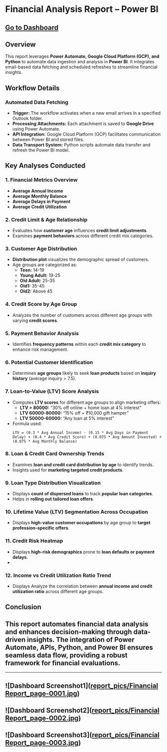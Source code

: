 # Financial Analysis Report – Power BI

## [Go to Dashboard](https://app.powerbi.com/view?r=eyJrIjoiODI2NzdlNzktOGQwMy00YzM3LWEzZjctMDBkYWVjZTQ4MWM2IiwidCI6IjFkOTM3YmRjLTU5MDgtNDY4YS1hYjFmLTQ0OTNlNjgwOWE3NSJ9)

## **Overview**
This report leverages **Power Automate, Google Cloud Platform (GCP), and Python** to automate data ingestion and analysis in **Power BI**. It integrates email-based data fetching and scheduled refreshes to streamline financial insights.

## **Workflow Details**
### **Automated Data Fetching**
- **Trigger:** The workflow activates when a new email arrives in a specified Outlook folder.
- **Processing Attachments:** Each attachment is saved to **Google Drive** using Power Automate.
- **API Integration:** Google Cloud Platform (GCP) facilitates communication between Power BI and stored files.
- **Data Transport System:** Python scripts automate data transfer and refresh the Power BI model.

## **Key Analyses Conducted**
### **1. Financial Metrics Overview**
- **Average Annual Income**
- **Average Monthly Balance**
- **Average Delays in Payment**
- **Average Credit Utilization**

### **2. Credit Limit & Age Relationship**
- Evaluates how **customer age** influences **credit limit adjustments**.
- Examines **payment behaviors** across different credit mix categories.

### **3. Customer Age Distribution**
- **Distribution plot** visualizes the demographic spread of customers.
- Age groups are categorized as:
  - **Teen:** 14-19
  - **Young Adult:** 19-25
  - **Old Adult:** 25-35
  - **Old1:** 35-45
  - **Old2:** Above 45

### **4. Credit Score by Age Group**
- Analyzes the number of customers across different age groups with varying **credit scores**.

### **5. Payment Behavior Analysis**
- Identifies **frequency patterns** within each **credit mix category** to enhance risk management.

### **6. Potential Customer Identification**
- Determines **age groups** likely to seek **loan products** based on **inquiry history** (average inquiry > 7.5).

### **7. Loan-to-Value (LTV) Score Analysis**
- Computes **LTV scores** for different age groups to align marketing offers:
  - **LTV > 80000:** “30% off online + home loan at 4% interest”
  - **LTV 60000-80000:** “15% off + ₹10,000 gift hamper”
  - **LTV 50000-60000:** “Any loan at 5% interest”
- Formula used:  
    ```
    LTV = (0.3 * Avg Annual Income) - (0.15 * Avg Days in Payment Delay) + (0.4 * Avg Credit Score) + (0.075 * Avg Amount Invested) + (0.075 * Avg Monthly Balance)
    ```

### **8. Loan & Credit Card Ownership Trends**
- Examines **loan and credit card distribution by age** to identify trends.
- Insights used for **marketing targeted credit products**.

### **9. Loan Type Distribution Visualization**
- Displays **count of dispersed loans** to track **popular loan categories**.
- Helps in **rolling out tailored loan offers**.

### **10. Lifetime Value (LTV) Segmentation Across Occupation**
- Displays **high-value customer occupations** by age group to **target profession-specific offers**.

### **11. Credit Risk Heatmap**
- Displays **high-risk demographics** prone to **loan defaults or payment delays**.
- 
### **12. Income vs Credit Utilization Ratio Trend**
- Displays Analyze the correlation between **annual income and credit utilization ratio** across different age groups.  


## **Conclusion**
This report automates financial data analysis and enhances **decision-making** through **data-driven insights**. The integration of **Power Automate, APIs, Python, and Power BI** ensures seamless data flow, providing a **robust framework** for financial evaluations.
---
---
![Dashboard Screenshot1]([report_pics/Financial Report_page-0001.jpg](https://github.com/Prayesh13/Financial-Analysis/blob/c44250ad007f7691c27ccbbc86f7c1eca951ce88/report_pics/Financial%20Report_page-0001.jpg))
---
![Dashboard Screenshot2]([report_pics/Financial Report_page-0002.jpg](https://github.com/Prayesh13/Financial-Analysis/blob/c44250ad007f7691c27ccbbc86f7c1eca951ce88/report_pics/Financial%20Report_page-0002.jpg))
---
![Dashboard Screenshot3]([report_pics/Financial Report_page-0003.jpg](https://github.com/Prayesh13/Financial-Analysis/blob/c44250ad007f7691c27ccbbc86f7c1eca951ce88/report_pics/Financial%20Report_page-0003.jpg))
---
